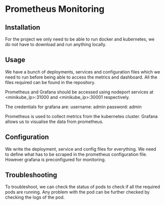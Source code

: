 # Prometheus Monitoring

## Installation

For the project we only need to be able to run docker and kubernetes, we do not have to download and run anything locally. 

## Usage

We have a bunch of deployments, services and configuration files which we need to run before being able to access the metrics and dashboard. All the files required can be found in the repository.

Prometheus and Grafana should be accessed using nodeport services at <minikube_ip>:31000 and <minikube_ip>:30001 respectively. 

The credentials for grafana are:
username: admin
password: admin

Prometheus is used to collect metrics from the kubernetes cluster. Grafana allows us to visualise the data from prometheus.

## Configuration

We write the deployment, service and config files for everything. 
We need to define what has to be scraped in the prometheus configuration file. However grafana is preconfigured for monitoring. 

## Troubleshooting

To troubleshoot, we can check the status of pods to check if all the required pods are running. Any problem with the pod can be further checked by checking the logs of the pod.


